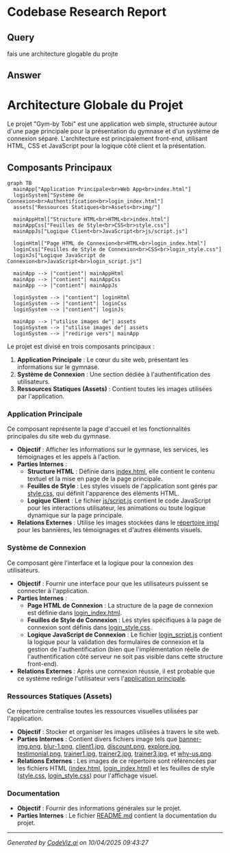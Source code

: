 # Codebase Research Report

## Query
fais une architecture glogable du projte 

## Answer
# Architecture Globale du Projet

Le projet "Gym-by Tobi" est une application web simple, structurée autour d'une page principale pour la présentation du gymnase et d'un système de connexion séparé. L'architecture est principalement front-end, utilisant HTML, CSS et JavaScript pour la logique côté client et la présentation.

## Composants Principaux

```mermaid
graph TB
  mainApp["Application Principale<br>Web App<br>index.html"]
  loginSystem["Système de Connexion<br>Authentification<br>login_index.html"]
  assets["Ressources Statiques<br>Assets<br>img/"]

  mainAppHtml["Structure HTML<br>HTML<br>index.html"]
  mainAppCss["Feuilles de Style<br>CSS<br>style.css"]
  mainAppJs["Logique Client<br>JavaScript<br>js/script.js"]

  loginHtml["Page HTML de Connexion<br>HTML<br>login_index.html"]
  loginCss["Feuilles de Style de Connexion<br>CSS<br>login_style.css"]
  loginJs["Logique JavaScript de Connexion<br>JavaScript<br>login_script.js"]

  mainApp --> |"contient"| mainAppHtml
  mainApp --> |"contient"| mainAppCss
  mainApp --> |"contient"| mainAppJs

  loginSystem --> |"contient"| loginHtml
  loginSystem --> |"contient"| loginCss
  loginSystem --> |"contient"| loginJs

  mainApp --> |"utilise images de"| assets
  loginSystem --> |"utilise images de"| assets
  loginSystem --> |"redirige vers"| mainApp
```


Le projet est divisé en trois composants principaux :

1.  **Application Principale** : Le cœur du site web, présentant les informations sur le gymnase.
2.  **Système de Connexion** : Une section dédiée à l'authentification des utilisateurs.
3.  **Ressources Statiques (Assets)** : Contient toutes les images utilisées par l'application.

### Application Principale

Ce composant représente la page d'accueil et les fonctionnalités principales du site web du gymnase.

*   **Objectif** : Afficher les informations sur le gymnase, les services, les témoignages et les appels à l'action.
*   **Parties Internes** :
    *   **Structure HTML** : Définie dans [index.html](index.html), elle contient le contenu textuel et la mise en page de la page principale.
    *   **Feuilles de Style** : Les styles visuels de l'application sont gérés par [style.css](style.css), qui définit l'apparence des éléments HTML.
    *   **Logique Client** : Le fichier [js/script.js](js/script.js) contient le code JavaScript pour les interactions utilisateur, les animations ou toute logique dynamique sur la page principale.
*   **Relations Externes** : Utilise les images stockées dans le [répertoire img/](img/) pour les bannières, les témoignages et d'autres éléments visuels.

### Système de Connexion

Ce composant gère l'interface et la logique pour la connexion des utilisateurs.

*   **Objectif** : Fournir une interface pour que les utilisateurs puissent se connecter à l'application.
*   **Parties Internes** :
    *   **Page HTML de Connexion** : La structure de la page de connexion est définie dans [login_index.html](login_index.html).
    *   **Feuilles de Style de Connexion** : Les styles spécifiques à la page de connexion sont définis dans [login_style.css](login_style.css).
    *   **Logique JavaScript de Connexion** : Le fichier [login_script.js](login_script.js) contient la logique pour la validation des formulaires de connexion et la gestion de l'authentification (bien que l'implémentation réelle de l'authentification côté serveur ne soit pas visible dans cette structure front-end).
*   **Relations Externes** : Après une connexion réussie, il est probable que ce système redirige l'utilisateur vers l'[application principale](index.html).

### Ressources Statiques (Assets)

Ce répertoire centralise toutes les ressources visuelles utilisées par l'application.

*   **Objectif** : Stocker et organiser les images utilisées à travers le site web.
*   **Parties Internes** : Contient divers fichiers image tels que [banner-img.png](img/banner-img.png), [blur-1.png](img/blur-1.png), [client1.jpg](img/client1.jpg), [discount.png](img/discount.png), [explore.jpg](img/explore.jpg), [testimonial.png](img/testimonial.png), [trainer1.jpg](img/trainer1.jpg), [trainer2.jpg](img/trainer2.jpg), [trainer3.jpg](img/trainer3.jpg), et [why-us.png](img/why-us.png).
*   **Relations Externes** : Les images de ce répertoire sont référencées par les fichiers HTML ([index.html](index.html), [login_index.html](login_index.html)) et les feuilles de style ([style.css](style.css), [login_style.css](login_style.css)) pour l'affichage visuel.

### Documentation

*   **Objectif** : Fournir des informations générales sur le projet.
*   **Parties Internes** : Le fichier [README.md](README.md) contient la documentation du projet.

---
*Generated by [CodeViz.ai](https://codeviz.ai) on 10/04/2025 09:43:27*
